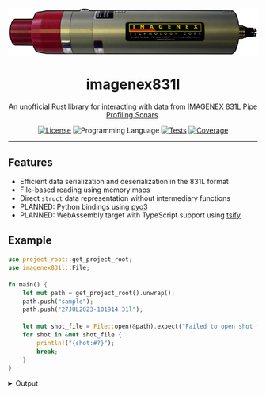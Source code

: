 <div align="center">
<br>

![IMAGENEX Model 831L Pipe Profiling Sonar][imagenex-831l-image]

# imagenex831l
An unofficial Rust library for interacting with data from
[IMAGENEX 831L Pipe Profiling Sonars][imagenex-831l].

[![License][shield-license]][url-license]
![Programming Language][shield-language]
[![Tests][shield-tests]][url-tests]
[![Coverage][shield-codecov]][url-codecov]

<hr>
</div>

## Features
- Efficient data serialization and deserialization in the 831L format
- File-based reading using memory maps
- Direct `struct` data representation without intermediary functions
- PLANNED: Python bindings using [pyo3](https://github.com/PyO3/pyo3)
- PLANNED: WebAssembly target with TypeScript support using [tsify](https://github.com/madonoharu/tsify)

## Example
```rust
use project_root::get_project_root;
use imagenex831l::File;

fn main() {
    let mut path = get_project_root().unwrap();
    path.push("sample");
    path.push("27JUL2023-101914.31l");

    let mut shot_file = File::open(&path).expect("Failed to open shot file for reading");
    for shot in &mut shot_file {
        println!("{shot:#?}");
        break;
    }
}
```
<details>
<summary>Output</summary>

```
Shot {
    header: FileHeader {
        data_size_index: X250Bytes,
        total_length: 512,
        data_length: 283,
        datetime: 2023-07-27T10:19:19.690Z,
        sensor_available: NotPresent,
        motion: MotionConfig {
            direction: Clockwise,
            transducer: Up,
            mode: Polar,
            step_size: Fast,
        },
        start_gain: 6,
        sector_size: 360,
        train_angle: 360,
        range_code: X1m,
        absorption: 1.7,
        config: Config {
            profile_grid: Off,
            zero: Up,
            data_bits: X14Bits,
            logf: X20dB,
        },
        pulse_length: 100,
        sound_velocity: 1500.0,
        operating_frequency: 8,
        real_time_prf: 189.47,
        sensor_information: SensorInformation {
            pitch_valid: true,
            roll_valid: true,
            distance_valid: true,
        },
        pitch: 0.0,
        roll: 0.0,
        distance: 0.0,
    },
    sonar_return: SonarReturn {
        header: SonarReturnHeader {
            magic: IMX,
            sonar_type: Scanning,
            status: SonarReturnStatus {
                range_error: true,
                frequency_error: false,
                internal_sensor_error: false,
                calibration_error: false,
                switches_accepted: false,
            },
            head_position: HeadPosition {
                angle: 93.600006,
                direction: Clockwise,
            },
            range_index: X1m,
            profile_range: 0.02,
            data_length: 250,
            roll_angle: Angle {
                angle: -65.25,
                new_data: true,
                error_alarm: false,
            },
            pitch_angle: Angle {
                angle: 11.75,
                new_data: false,
                error_alarm: false,
            },
            roll_acceleration: Acceleration {
                acceleration: -907.95667,
                new_data: true,
                error_alarm: false,
            },
            pitch_acceleration: Acceleration {
                acceleration: 203.8569,
                new_data: true,
                error_alarm: false,
            },
        },
        data: [ /* DATA HERE */  ],
        termination_byte: 252,
    },
}
```

</details>

[imagenex-831l-image]: .github/assets/831L-transparent.png
[imagenex-831l]: https://imagenex.com/products/831l-pipe-profiling

[shield-license]: https://img.shields.io/github/license/johnlettman/imagenex831l?style=for-the-badge
[url-license]: ./LICENSE

[shield-language]: https://img.shields.io/github/languages/top/johnlettman/imagenex831l?style=for-the-badge

[shield-tests]: https://img.shields.io/github/actions/workflow/status/johnlettman/imagenex831l/ci.yaml?style=for-the-badge&label=tests
[url-tests]: https://github.com/johnlettman/imagenex831l/actions/workflows/ci.yaml

[shield-codecov]: https://img.shields.io/codecov/c/github/johnlettman/imagenex831l?style=for-the-badge
[url-codecov]: https://app.codecov.io/gh/johnlettman/imagenex831l
